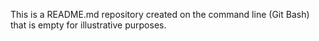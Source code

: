 This is a README.md repository created on the command line (Git Bash) that is empty for illustrative purposes.
